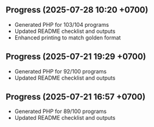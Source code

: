 ## Progress (2025-07-28 10:20 +0700)
- Generated PHP for 103/104 programs
- Updated README checklist and outputs
- Enhanced printing to match golden format


## Progress (2025-07-21 19:29 +0700)
- Generated PHP for 92/100 programs
- Updated README checklist and outputs
## Progress (2025-07-21 16:57 +0700)
- Generated PHP for 89/100 programs
- Updated README checklist and outputs